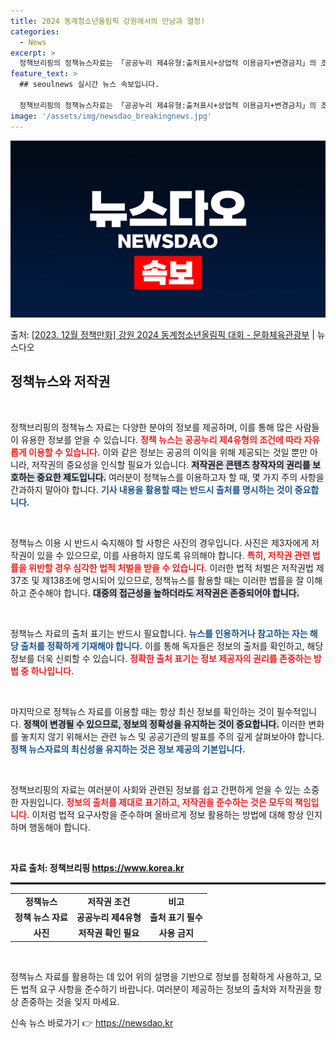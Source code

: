 ```yaml
---
title: 2024 동계청소년올림픽 강원에서의 만남과 열정!
categories:
  - News
excerpt: >
  정책브리핑의 정책뉴스자료는 「공공누리 제4유형:출처표시+상업적 이용금지+변경금지」의 조건에 따라 자유롭게 이…
feature_text: >
  ## seoulnews 실시간 뉴스 속보입니다.

  정책브리핑의 정책뉴스자료는 「공공누리 제4유형:출처표시+상업적 이용금지+변경금지」의 조건에 따라 자유롭게 이…
image: '/assets/img/newsdao_breakingnews.jpg'
---
```


![뉴스다오 속보](/assets/img/newsdao_breakingnews.jpg)

<p>출처: <a href="https://newsdao.kr/2712" rel="dofollow">[2023. 12월 정책만화] 강원 2024 동계청소년올림픽 대회 - 문화체육관광부</a> | 뉴스다오</p>

<h2 data-ke-size="size26">정책뉴스와 저작권</h2>

<p data-ke-size="size16">&nbsp;</p>

정책브리핑의 정책뉴스 자료는 다양한 분야의 정보를 제공하며, 이를 통해 많은 사람들이 유용한 정보를 얻을 수 있습니다. <b><span style="color: #ee2323;">정책 뉴스는 공공누리 제4유형의 조건에 따라 자유롭게 이용할 수 있습니다.</span></b> 이와 같은 정보는 공공의 이익을 위해 제공되는 것일 뿐만 아니라, 저작권의 중요성을 인식할 필요가 있습니다. <b><span style="background-color: #21538527;">저작권은 콘텐츠 창작자의 권리를 보호하는 중요한 제도입니다.</span></b> 여러분이 정책뉴스를 이용하고자 할 때, 몇 가지 주의 사항을 간과하지 말아야 합니다. <b><span style="color: #1a5490;">기사 내용을 활용할 때는 반드시 출처를 명시하는 것이 중요합니다.</span></b>

<p data-ke-size="size16">&nbsp;</p>

정책뉴스 이용 시 반드시 숙지해야 할 사항은 사진의 경우입니다. 사진은 제3자에게 저작권이 있을 수 있으므로, 이를 사용하지 않도록 유의해야 합니다. <b><span style="color: #ee2323;">특히, 저작권 관련 법률을 위반할 경우 심각한 법적 처벌을 받을 수 있습니다.</span></b> 이러한 법적 처벌은 저작권법 제37조 및 제138조에 명시되어 있으므로, 정책뉴스를 활용할 때는 이러한 법률을 잘 이해하고 준수해야 합니다. <b><span style="background-color: #21538527;">대중의 접근성을 높하더라도 저작권은 존중되어야 합니다.</span></b> 

<p data-ke-size="size16">&nbsp;</p>

정책뉴스 자료의 출처 표기는 반드시 필요합니다. <b><span style="color: #1a5490;">뉴스를 인용하거나 참고하는 자는 해당 출처를 정확하게 기재해야 합니다.</span></b> 이를 통해 독자들은 정보의 출처를 확인하고, 해당 정보를 더욱 신뢰할 수 있습니다. <b><span style="color: #ee2323;">정확한 출처 표기는 정보 제공자의 권리를 존중하는 방법 중 하나입니다.</span></b>

<p data-ke-size="size16">&nbsp;</p>

마지막으로 정책뉴스 자료를 이용할 때는 항상 최신 정보를 확인하는 것이 필수적입니다. <b><span style="background-color: #21538527;">정책이 변경될 수 있으므로, 정보의 정확성을 유지하는 것이 중요합니다.</span></b> 이러한 변화를 놓치지 않기 위해서는 관련 뉴스 및 공공기관의 발표를 주의 깊게 살펴보아야 합니다. <b><span style="color: #1a5490;">정책 뉴스자료의 최신성을 유지하는 것은 정보 제공의 기본입니다.</span></b> 

<p data-ke-size="size16">&nbsp;</p>

정책브리핑의 자료는 여러분이 사회와 관련된 정보를 쉽고 간편하게 얻을 수 있는 소중한 자원입니다. <b><span style="color: #ee2323;">정보의 출처를 제대로 표기하고, 저작권을 준수하는 것은 모두의 책임입니다.</span></b> 이처럼 법적 요구사항을 준수하며 올바르게 정보 활용하는 방법에 대해 항상 인지하며 행동해야 합니다.

<p data-ke-size="size16">&nbsp;</p>

<tar data-ke-size="size16"><strong>자료 출처: 정책브리핑 https://www.korea.kr</strong></tar>
  
<hr style="border: 1px solid #000;">
  
<table style="width:100%">
  <tr>
    <td style="text-align: center; height: 17px;"><b>정책뉴스</b></td>
    <td style="text-align: center; height: 17px;"><b>저작권 조건</b></td>
    <td style="text-align: center; height: 17px;"><b>비고</b></td>
  </tr>
  <tr>
    <td style="text-align: center; height: 17px;"><b>정책 뉴스 자료</b></td>
    <td style="text-align: center; height: 17px;"><b>공공누리 제4유형</b></td>
    <td style="text-align: center; height: 17px;"><b>출처 표기 필수</b></td>
  </tr>
  <tr>
    <td style="text-align: center; height: 17px;"><b>사진</b></td>
    <td style="text-align: center; height: 17px;"><b>저작권 확인 필요</b></td>
    <td style="text-align: center; height: 17px;"><b>사용 금지</b></td>
  </tr>
</table>

<p data-ke-size="size16">&nbsp;</p>

정책뉴스 자료를 활용하는 데 있어 위의 설명을 기반으로 정보를 정확하게 사용하고, 모든 법적 요구 사항을 준수하기 바랍니다. 여러분이 제공하는 정보의 출처와 저작권을 항상 존중하는 것을 잊지 마세요. 

신속 뉴스 바로가기 👉 <a href="https://newsdao.kr" rel="dofollow">https://newsdao.kr</a>



